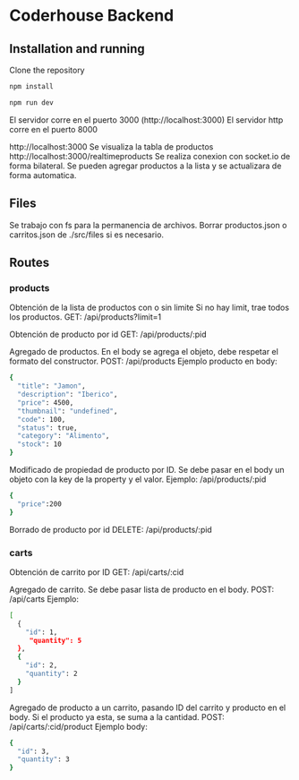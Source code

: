 # Coderhouse Backend

## Installation and running

Clone the repository

```bash
npm install
```

```bash
npm run dev
```

El servidor corre en el puerto 3000 (http://localhost:3000)
El servidor http corre en el puerto 8000

http://localhost:3000 Se visualiza la tabla de productos
http://localhost:3000/realtimeproducts Se realiza conexion con socket.io de forma bilateral. Se pueden agregar productos a la lista y se actualizara de forma automatica.

## Files

Se trabajo con fs para la permanencia de archivos. Borrar productos.json o carritos.json de ./src/files si es necesario.

## Routes

### products

Obtención de la lista de productos con o sin limite
Si no hay limit, trae todos los productos.
GET: /api/products?limit=1

Obtención de producto por id
GET: /api/products/:pid

Agregado de productos. En el body se agrega el objeto, debe respetar el formato del constructor.
POST: /api/products
Ejemplo producto en body:

```bash
{
  "title": "Jamon",
  "description": "Iberico",
  "price": 4500,
  "thumbnail": "undefined",
  "code": 100,
  "status": true,
  "category": "Alimento",
  "stock": 10
}
```

Modificado de propiedad de producto por ID. Se debe pasar en el body un objeto con la key de la property y el valor. Ejemplo:
/api/products/:pid

```bash
{
  "price":200
}
```

Borrado de producto por id
DELETE: /api/products/:pid

### carts

Obtención de carrito por ID
GET: /api/carts/:cid

Agregado de carrito. Se debe pasar lista de producto en el body.
POST: /api/carts
Ejemplo:

```bash
[
  {
    "id": 1,
     "quantity": 5
  },
  {
    "id": 2,
    "quantity": 2
  }
]
```

Agregado de producto a un carrito, pasando ID del carrito y producto en el body. Si el producto ya esta, se suma a la cantidad.
POST: /api/carts/:cid/product
Ejemplo body:

```bash
{
  "id": 3,
  "quantity": 3
}
```
